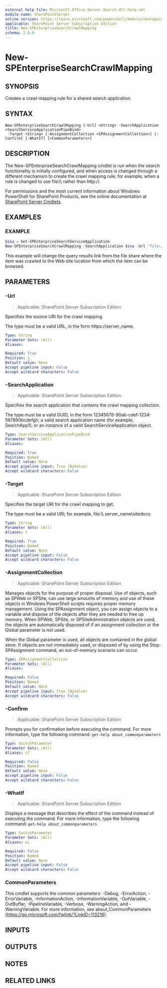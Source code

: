 ```yaml
---
external help file: Microsoft.Office.Server.Search.dll-help.xml
module name: SharePointServer
online version: https://learn.microsoft.com/powershell/module/sharepoint-server/new-spenterprisesearchcrawlmapping
applicable: SharePoint Server Subscription Edition
title: New-SPEnterpriseSearchCrawlMapping
schema: 2.0.0
---
```


# New-SPEnterpriseSearchCrawlMapping

## SYNOPSIS
Creates a crawl mapping rule for a shared search application.

## SYNTAX

```
New-SPEnterpriseSearchCrawlMapping [-Url] <String> -SearchApplication <SearchServiceApplicationPipeBind>
 -Target <String> [-AssignmentCollection <SPAssignmentCollection>] [-Confirm] [-WhatIf] [<CommonParameters>]
```

## DESCRIPTION

The New-SPEnterpriseSearchCrawlMapping cmdlet is run when the search functionality is initially configured, and when access is changed through a different mechanism to create the crawl mapping rule; for example, when a rule is changed to use file:\\\\ rather than  http://.

For permissions and the most current information about Windows PowerShell for SharePoint Products, see the online documentation at [SharePoint Server Cmdlets](https://learn.microsoft.com/powershell/sharepoint/sharepoint-server/sharepoint-server-cmdlets).


## EXAMPLES

### EXAMPLE
```powershell
$ssa = Get-SPEnterpriseSearchServiceApplication
New-SPEnterpriseSearchCrawlMapping -SearchApplication $ssa -Url "file://location1" -Target "https://location2"
```

This example will change the query results link from the file share where the item was crawled to the Web site location from which the item can be browsed.

## PARAMETERS

### -Url

> Applicable: SharePoint Server Subscription Edition

Specifies the source URI for the crawl mapping.

The type must be a valid URL, in the form https://server_name.

```yaml
Type: String
Parameter Sets: (All)
Aliases:

Required: True
Position: 1
Default value: None
Accept pipeline input: False
Accept wildcard characters: False
```

### -SearchApplication

> Applicable: SharePoint Server Subscription Edition

Specifies the search application that contains the crawl mapping collection.

The type must be a valid GUID, in the form 12345678-90ab-cdef-1234-567890bcdefgh; a valid search application name (for example, SearchApp1); or an instance of a valid SearchServiceApplication object.

```yaml
Type: SearchServiceApplicationPipeBind
Parameter Sets: (All)
Aliases:

Required: True
Position: Named
Default value: None
Accept pipeline input: True (ByValue)
Accept wildcard characters: False
```

### -Target

> Applicable: SharePoint Server Subscription Edition

Specifies the target URI for the crawl mapping to get.

The type must be a valid URI; for example, file:\\\\ server_name\sitedocs.

```yaml
Type: String
Parameter Sets: (All)
Aliases: t

Required: True
Position: Named
Default value: None
Accept pipeline input: False
Accept wildcard characters: False
```

### -AssignmentCollection

> Applicable: SharePoint Server Subscription Edition

Manages objects for the purpose of proper disposal.
Use of objects, such as SPWeb or SPSite, can use large amounts of memory and use of these objects in Windows PowerShell scripts requires proper memory management.
Using the SPAssignment object, you can assign objects to a variable and dispose of the objects after they are needed to free up memory.
When SPWeb, SPSite, or SPSiteAdministration objects are used, the objects are automatically disposed of if an assignment collection or the Global parameter is not used.

When the Global parameter is used, all objects are contained in the global store.
If objects are not immediately used, or disposed of by using the Stop-SPAssignment command, an out-of-memory scenario can occur.

```yaml
Type: SPAssignmentCollection
Parameter Sets: (All)
Aliases:

Required: False
Position: Named
Default value: None
Accept pipeline input: True (ByValue)
Accept wildcard characters: False
```

### -Confirm

> Applicable: SharePoint Server Subscription Edition

Prompts you for confirmation before executing the command.
For more information, type the following command: `get-help about_commonparameters`

```yaml
Type: SwitchParameter
Parameter Sets: (All)
Aliases: cf

Required: False
Position: Named
Default value: None
Accept pipeline input: False
Accept wildcard characters: False
```

### -WhatIf

> Applicable: SharePoint Server Subscription Edition

Displays a message that describes the effect of the command instead of executing the command.
For more information, type the following command: `get-help about_commonparameters`

```yaml
Type: SwitchParameter
Parameter Sets: (All)
Aliases: wi

Required: False
Position: Named
Default value: None
Accept pipeline input: False
Accept wildcard characters: False
```

### CommonParameters
This cmdlet supports the common parameters: -Debug, -ErrorAction, -ErrorVariable, -InformationAction, -InformationVariable, -OutVariable, -OutBuffer, -PipelineVariable, -Verbose, -WarningAction, and -WarningVariable. For more information, see about_CommonParameters (https://go.microsoft.com/fwlink/?LinkID=113216).

## INPUTS

## OUTPUTS

## NOTES

## RELATED LINKS

